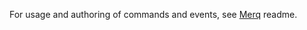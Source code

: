 ﻿<!-- include ../../readme.md#di -->

For usage and authoring of commands and events, see [Merq](https://nuget.org/packages/Merq) readme.

<!-- include ../../readme.md#sponsors -->

<!-- Exclude from auto-expansion by devlooped/actions-include GH action -->
<!-- exclude -->

